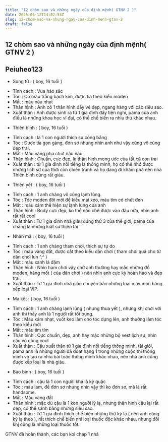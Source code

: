 ```yaml
---
title: "12 chòm sao và những ngày của định mệnh( GTNV 2 )"
date: 2025-06-12T14:02:53Z
slug: 12-chom-sao-va-nhung-ngay-cua-dinh-menh-gtnv-2
draft: false
---
```


## 12 chòm sao và những ngày của định mệnh( GTNV 2 )

## Peiuheo123

- Song tử : ( boy, 16 tuổi )
+ Tính cách : Vua háo sắc
+ Tóc : Có màu trắng bạch kim, được tỉa theo kiểu moden
+ Mắt : màu nâu nhạt
+ Thân hình : Anh có 1 thân hình đầy vẻ đẹp, ngang hàng với các siêu sao.
+ Xuất thân : Anh được sinh ra từ 1 gia đình đầy tiện nghi, pama của anh điều là những khoa học vĩ đại, có thể chế biến ra nhìu thứ khác nhau.

- Thiên bình : ( boy, 16 tuổi )
+ Tính cách : là 1 con người thích sự công bằng
+ Tóc : Được tỉa gọn gàng, đơn sơ nhưng nhìn anh như vậy cũng vô cùng đẹp trai.
+ Mắt : Màu vàng pha chút nâu nâu 
+ Thân hình : Chuẩn, cực đẹp, là thân hình mong ước của tất cả con trai
+ Xuất thân : từ 1 gia đình nổi tiếng là thông minh, họ có thể nhớ được những lịch sử của thời còn chiến tranh và họ đang đi khám phá nên nhà Thiên bình cũng rất giàu.

- Thiên yết : ( boy, 16 tuổi )
+ Tính cách : 1 anh chàng vô cùng lạnh lùng.
+ Tóc : Tóc moden đời mới để kiểu mái xéo, màu tím có chút đen
+ Mắt : màu xám thể hiện sự lạnh lùng của anh
+ Thân hình : Body cực đẹp, ko thể nào chê được vào đâu nữa, nhìn anh rất rất cool
+ Xuất thân : Từ 1 gia đình nhà giàu đứng thứ 3 của thế giới, pama của chàng là những luật sư thiên tài

- Nhân mã : ( boy, 16 tuổi )
+ Tính cách : 1 anh chàng tham chơi, thích sự tự do
+ Tóc : màu vàng đất, được cắt theo kiểu dân chơi ( tham chơi quá cho từ dân chơi lun ^.^ )
+ Mắt : màu xanh lá đậm
+ Thân hình : Nhìn ham chơi vậy chứ anh thường hay mắc những đồ moden, hàng mốt ( của dân chơi ) nên nhìn anh cực kỳ hoàn hảo và đẹp trai.
+ Xuất thân : Từ 1 gia đình nhà giàu chuyên bán những loại máy móc hàng xếp loại VIP.

- Ma kết : ( boy, 16 tuổi )
+ Tính cách : 1 anh chàng lạnh lùng ( nhưng thua yết ), nhưng khj chơi với anh thì thấy anh là 1 người rất tốt bụng.
+ Tóc : Màu xám nhạt, vuốt keo làm cho tóc dựng lên, anh thường làm tóc theo kiểu mới
+ Mắt : màu tim tím
+ Thân hình : Cực chuẩn, đẹp, anh hay mặc những bộ vest lịch sự, nhìn cậu vô cùng cool
+ Xuất thân : Cậu xuất thân từ 1 gia đình nổi tiếng thông minh, tài giỏi, pama anh là những người đã đoạt hạng 1 trong những cuộc thi thông minh và tạo ra nhìu bài toán thông minh khác nhau, nên nhà anh cũng được xếp loại là nhà giàu.

- Bảo bình : ( boy, 16 tuổi )
+ Tính cách : cậu là 1 con người khá là kỳ quặc
+ Tóc : màu lam, để đơn sơ nhưng nhìn vậy thì ko đơn sơ, mà là rất handsome.
+ Mắt : Màu vàng đất
+ Thân hình : mặc dù cậu là 1 kon người lỳ lạ, nhưng thân hình cậu lại rất đẹp, có thể sánh bằng những siêu sao.
+ Xuất thân : Từ 1 gia đình thích chế biến những thứ kỳ lạ ( nên anh cũng kỳ lạ theo ), rất thích chế biến nhì loại thuốc độc khác nhau, nhưng đôi khj cũng là những loại thuốc tốt.

GTNV đã hoàn thành, các bạn koi chap 1 nhá